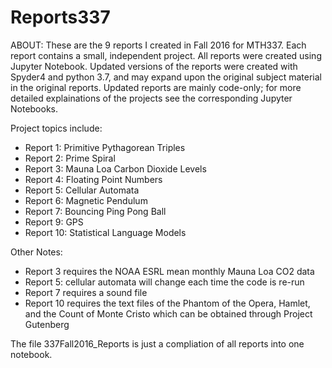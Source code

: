 # Reports337

ABOUT: These are the 9 reports I created in Fall 2016 for MTH337. Each report contains a small, independent project. All reports were created using Jupyter Notebook. Updated versions of the reports were created with Spyder4 and python 3.7, and may expand upon the original subject material in the original reports. Updated reports are mainly code-only; for more detailed explainations of the projects see the corresponding Jupyter Notebooks.

Project topics include:
- Report 1: Primitive Pythagorean Triples
- Report 2: Prime Spiral
- Report 3: Mauna Loa Carbon Dioxide Levels
- Report 4: Floating Point Numbers
- Report 5: Cellular Automata
- Report 6: Magnetic Pendulum
- Report 7: Bouncing Ping Pong Ball
- Report 9: GPS
- Report 10: Statistical Language Models



Other Notes:
- Report 3 requires the NOAA ESRL mean monthly Mauna Loa CO2 data 
- Report 5: cellular automata will change each time the code is re-run
- Report 7 requires a sound file
- Report 10 requires the text files of the Phantom of the Opera, Hamlet, and the Count of Monte Cristo which can be obtained through  Project Gutenberg

The file 337Fall2016_Reports is just a compliation of all reports into one notebook.
